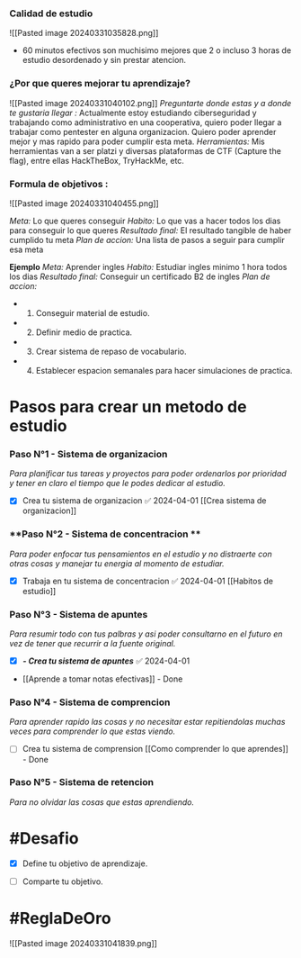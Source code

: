 ### Calidad de estudio
![[Pasted image 20240331035828.png]]
- 60 minutos efectivos son muchisimo mejores que 2 o incluso 3 horas de estudio desordenado y sin prestar atencion. 
### ¿Por que queres mejorar tu aprendizaje?
![[Pasted image 20240331040102.png]]
*Preguntarte donde estas y a donde te gustaria llegar :* 
Actualmente estoy estudiando ciberseguridad y trabajando como administrativo en una cooperativa, quiero poder llegar a trabajar como pentester en alguna organizacion.
Quiero poder aprender mejor y mas rapido para poder cumplir esta meta.
*Herramientas:*
Mis herramientas van a ser platzi y diversas plataformas de CTF (Capture the flag), entre ellas HackTheBox, TryHackMe, etc.
### Formula de objetivos :
![[Pasted image 20240331040455.png]]

*Meta:* Lo que queres conseguir
*Habito:* Lo que vas a hacer todos los dias para conseguir lo que queres
*Resultado final:* El resultado tangible de haber cumplido tu meta
*Plan de accion:* Una lista de pasos a seguir  para cumplir esa meta 

**Ejemplo**
*Meta:* Aprender ingles
*Habito:* Estudiar ingles minimo 1 hora todos los dias
*Resultado final:* Conseguir un certificado B2 de ingles
*Plan de accion:* 
- 1. Conseguir material de estudio.
- 2. Definir medio de practica.
- 3. Crear sistema de repaso de vocabulario.
- 4. Establecer espacion semanales para hacer simulaciones de practica.

# Pasos para crear un metodo de estudio

### **Paso N°1 - Sistema de organizacion**

 *Para planificar tus tareas y proyectos para poder ordenarlos por prioridad y tener en claro el tiempo que le podes dedicar al estudio.*
 - [x] Crea tu sistema de organizacion ✅ 2024-04-01
 [[Crea sistema de organizacion]]

### **Paso N°2 - Sistema de concentracion **

*Para poder enfocar tus pensamientos en el estudio y no distraerte con otras cosas y manejar tu energia al momento de estudiar.*
- [x] Trabaja en tu sistema de concentracion ✅ 2024-04-01
[[Habitos de estudio]]
### **Paso N°3 - Sistema de apuntes**

*Para resumir todo con tus palbras y asi poder consultarno en el futuro en vez de tener que recurrir a la fuente original.*

- [x] ***- Crea tu sistema de apuntes*** ✅ 2024-04-01
- [[Aprende a tomar notas efectivas]] - Done

### **Paso N°4 - Sistema de comprencion**

*Para aprender rapido las cosas y no necesitar estar repitiendolas muchas veces para comprender lo que estas viendo.*

- [ ] Crea tu sistema de comprension
[[Como comprender lo que aprendes]] - Done

### **Paso N°5 - Sistema de retencion**
*Para no olvidar las cosas que estas aprendiendo.*

# #Desafio
- [x] Define tu objetivo de aprendizaje.
- [ ] Comparte tu objetivo.


# #ReglaDeOro
![[Pasted image 20240331041839.png]]